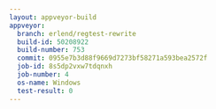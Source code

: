 ```yaml
---
layout: appveyor-build
appveyor:
  branch: erlend/regtest-rewrite
  build-id: 50208922
  build-number: 753
  commit: 0955e7b3d88f9669d7273bf58271a593bea2572f
  job-id: 8s5dp2vxw7tdqnxh
  job-number: 4
  os-name: Windows
  test-result: 0
---
```

